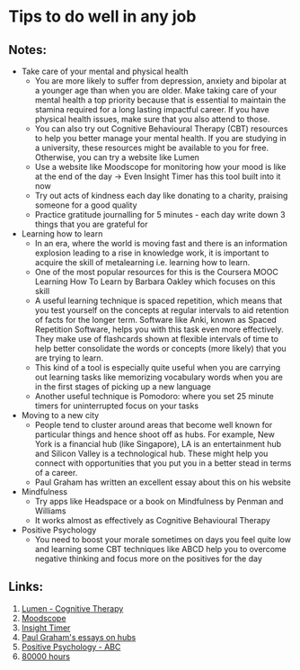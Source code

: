 # Tips to do well in any job

## Notes:

- Take care of your mental and physical health
    - You are more likely to suffer from depression, anxiety and bipolar at a younger age than when you are older. Make taking care of your mental health a top priority because that is essential to maintain the stamina required for a long lasting impactful career.
    If you have physical health issues, make sure that you also attend to those.
    - You can also try out Cognitive Behavioural Therapy (CBT) resources to help you better manage your mental health. If you are studying in a university, these resources might be available to you for free. Otherwise, you can try a website like Lumen
    - Use a website like Moodscope for monitoring how your mood is like at the end of the day -> Even Insight Timer has this tool built into it now
    - Try out acts of kindness each day like donating to a charity, praising someone for a good quality 
    - Practice gratitude journalling for 5 minutes - each day write down 3 things that you are grateful for
- Learning how to learn
    - In an era, where the world is moving fast and there is an information explosion leading to a rise in knowledge work, it is important to acquire the skill of metalearning i.e. learning how to learn. 
    - One of the most popular resources for this is the Coursera MOOC Learning How To Learn by Barbara Oakley which focuses on this skill
    - A useful learning technique is spaced repetition, which means that you test yourself on the concepts at regular intervals to aid retention of facts for the longer term. Software like Anki, known as Spaced Repetition Software, helps you with this task even more effectively. They make use of flashcards shown at flexible intervals of time to help better consolidate the words or concepts (more likely) that you are trying to learn.
    - This kind of a tool is especially quite useful when you are carrying out learning tasks like memorizing vocabulary words when you are in the first stages of picking up a new language
    - Another useful technique is Pomodoro: where you set 25 minute timers for uninterrupted focus on your tasks
- Moving to a new city
    - People tend to cluster around areas that become well known for particular things and hence shoot off as hubs. For example, New York is a financial hub (like Singapore), LA is an entertainment hub and Silicon Valley is a technological hub. These might help you connect with opportunities that you put you in a better stead in terms of a career.
    - Paul Graham has written an excellent essay about this on his website
- Mindfulness
    - Try apps like Headspace or a book on Mindfulness by Penman and Williams
    - It works almost as effectively as Cognitive Behavioural Therapy
- Positive Psychology
    - You need to boost your morale sometimes on days you feel quite low and learning some CBT techniques like ABCD help you to overcome negative thinking and focus more on the positives for the day

## Links:
1. [Lumen - Cognitive Therapy](https://courses.lumenlearning.com/waymaker-psychology/chapter/cognitive-therapy/)
2. [Moodscope](https://www.moodscope.com/)
3. [Insight Timer](https://www.insighttimer.com/)
4. [Paul Graham's essays on hubs](http://www.paulgraham.com/hubs.html)
5. [Positive Psychology - ABC](https://positivepsychology.com/albert-ellis-abc-model-rebt-cbt/#:~:text=A%3A%20Activating%20Event%20(something%20happens,beliefs%20leading%20to%20unhealthy%20consequences))
6. [80000 hours](https://80000hours.org/career-guide/how-to-be-successful/#top)